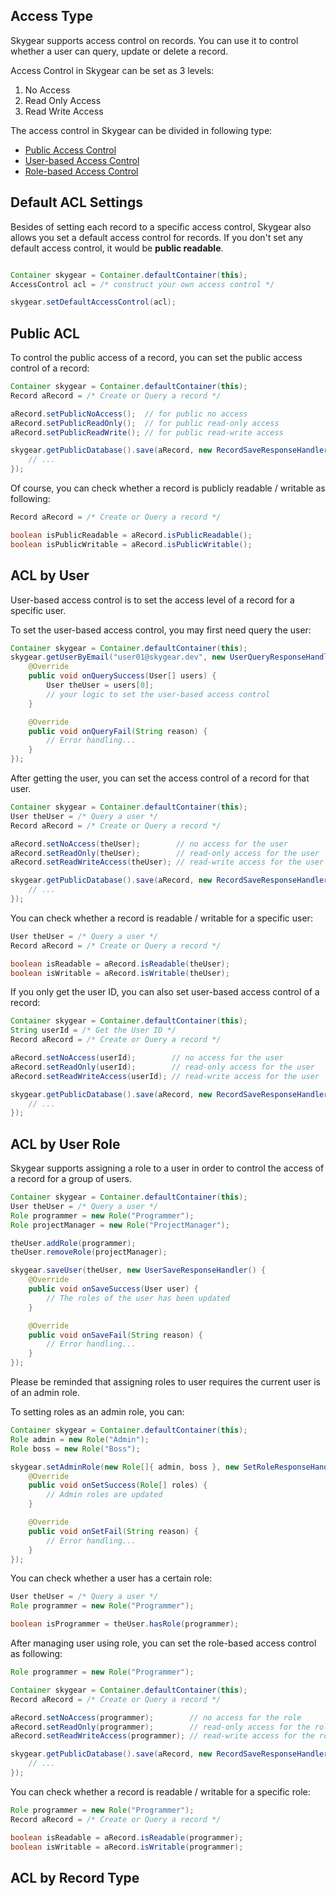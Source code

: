 <a name='acl-type'></a>
## Access Type

Skygear supports access control on records. You can use it to control whether
a user can query, update or delete a record.

Access Control in Skygear can be set as 3 levels:

1. No Access
2. Read Only Access
3. Read Write Access

The access control in Skygear can be divided in following type:

- [Public Access Control](/android/guide/acl/public)
- [User-based Access Control](/android/guide/acl/user-based)
- [Role-based Access Control](/android/guide/acl/role-based)

<a name='acl-default'></a>
## Default ACL Settings

Besides of setting each record to a specific access control, Skygear also
allows you set a default access control for records. If you don't set any
default access control, it would be **public readable**.

```java

Container skygear = Container.defaultContainer(this);
AccessControl acl = /* construct your own access control */

skygear.setDefaultAccessControl(acl);

```

<a name='acl-public'></a>
## Public ACL
To control the public access of a record, you can set the public access control
of a record:

```java
Container skygear = Container.defaultContainer(this);
Record aRecord = /* Create or Query a record */

aRecord.setPublicNoAccess();  // for public no access
aRecord.setPublicReadOnly();  // for public read-only access
aRecord.setPublicReadWrite(); // for public read-write access

skygear.getPublicDatabase().save(aRecord, new RecordSaveResponseHandler(){
    // ...
});

```

Of course, you can check whether a record is publicly readable / writable as
following:

```java
Record aRecord = /* Create or Query a record */

boolean isPublicReadable = aRecord.isPublicReadable();
boolean isPublicWritable = aRecord.isPublicWritable();

```

<a name='acl-user'></a>
## ACL by User

User-based access control is to set the access level of a record for a specific
user.

To set the user-based access control, you may first need query the user:

```java
Container skygear = Container.defaultContainer(this);
skygear.getUserByEmail("user01@skygear.dev", new UserQueryResponseHandler(){
    @Override
    public void onQuerySuccess(User[] users) {
        User theUser = users[0];
        // your logic to set the user-based access control
    }

    @Override
    public void onQueryFail(String reason) {
        // Error handling...
    }
});
```

After getting the user, you can set the access control of a record for that user.

```java
Container skygear = Container.defaultContainer(this);
User theUser = /* Query a user */
Record aRecord = /* Create or Query a record */

aRecord.setNoAccess(theUser);        // no access for the user
aRecord.setReadOnly(theUser);        // read-only access for the user
aRecord.setReadWriteAccess(theUser); // read-write access for the user

skygear.getPublicDatabase().save(aRecord, new RecordSaveResponseHandler(){
    // ...
});

```

You can check whether a record is readable / writable for a specific user:

```java
User theUser = /* Query a user */
Record aRecord = /* Create or Query a record */

boolean isReadable = aRecord.isReadable(theUser);
boolean isWritable = aRecord.isWritable(theUser);

```

If you only get the user ID, you can also set user-based access control of
a record:

```java
Container skygear = Container.defaultContainer(this);
String userId = /* Get the User ID */
Record aRecord = /* Create or Query a record */

aRecord.setNoAccess(userId);        // no access for the user
aRecord.setReadOnly(userId);        // read-only access for the user
aRecord.setReadWriteAccess(userId); // read-write access for the user

skygear.getPublicDatabase().save(aRecord, new RecordSaveResponseHandler(){
    // ...
});

```

<a name='acl-role'></a>
## ACL by User Role

Skygear supports assigning a role to a user in order to control the access of
a record for a group of users.

```java
Container skygear = Container.defaultContainer(this);
User theUser = /* Query a user */
Role programmer = new Role("Programmer");
Role projectManager = new Role("ProjectManager");

theUser.addRole(programmer);
theUser.removeRole(projectManager);

skygear.saveUser(theUser, new UserSaveResponseHandler() {
    @Override
    public void onSaveSuccess(User user) {
        // The roles of the user has been updated
    }

    @Override
    public void onSaveFail(String reason) {
        // Error handling...
    }
});

```

Please be reminded that assigning roles to user requires the current user is of
an admin role.

To setting roles as an admin role, you can:

```java
Container skygear = Container.defaultContainer(this);
Role admin = new Role("Admin");
Role boss = new Role("Boss");

skygear.setAdminRole(new Role[]{ admin, boss }, new SetRoleResponseHandler() {
    @Override
    public void onSetSuccess(Role[] roles) {
        // Admin roles are updated
    }

    @Override
    public void onSetFail(String reason) {
        // Error handling...
    }
});

```

You can check whether a user has a certain role:

```java
User theUser = /* Query a user */
Role programmer = new Role("Programmer");

boolean isProgrammer = theUser.hasRole(programmer);

```

After managing user using role, you can set the role-based access control as
following:

```java
Role programmer = new Role("Programmer");

Container skygear = Container.defaultContainer(this);
Record aRecord = /* Create or Query a record */

aRecord.setNoAccess(programmer);        // no access for the role
aRecord.setReadOnly(programmer);        // read-only access for the role
aRecord.setReadWriteAccess(programmer); // read-write access for the role

skygear.getPublicDatabase().save(aRecord, new RecordSaveResponseHandler(){
    // ...
});

```

You can check whether a record is readable / writable for a specific role:

```java
Role programmer = new Role("Programmer");
Record aRecord = /* Create or Query a record */

boolean isReadable = aRecord.isReadable(programmer);
boolean isWritable = aRecord.isWritable(programmer);

```

<a name='acl-record'></a>
## ACL by Record Type
